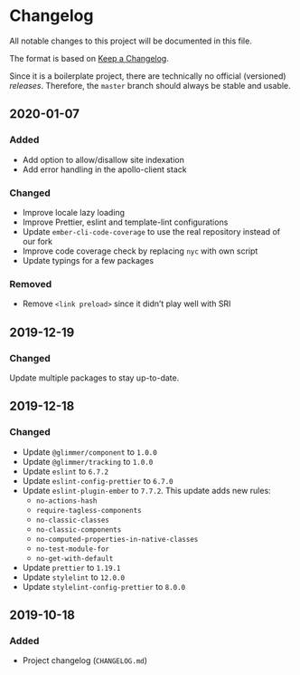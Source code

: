 # Changelog

All notable changes to this project will be documented in this file.

The format is based on [Keep a Changelog](https://keepachangelog.com/en/1.0.0/).

Since it is a boilerplate project, there are technically no official (versioned) _releases_. Therefore, the `master` branch should always be stable and usable.

## 2020-01-07

### Added

- Add option to allow/disallow site indexation
- Add error handling in the apollo-client stack

### Changed

- Improve locale lazy loading
- Improve Prettier, eslint and template-lint configurations
- Update `ember-cli-code-coverage` to use the real repository instead of our fork
- Improve code coverage check by replacing `nyc` with own script
- Update typings for a few packages

### Removed

- Remove `<link preload>` since it didn’t play well with SRI

## 2019-12-19

### Changed

Update multiple packages to stay up-to-date.

## 2019-12-18

### Changed

- Update `@glimmer/component` to `1.0.0`
- Update `@glimmer/tracking` to `1.0.0`
- Update `eslint` to `6.7.2`
- Update `eslint-config-prettier` to `6.7.0`
- Update `eslint-plugin-ember` to `7.7.2`. This update adds new rules:
  - `no-actions-hash`
  - `require-tagless-components`
  - `no-classic-classes`
  - `no-classic-components`
  - `no-computed-properties-in-native-classes`
  - `no-test-module-for`
  - `no-get-with-default`
- Update `prettier` to `1.19.1`
- Update `stylelint` to `12.0.0`
- Update `stylelint-config-prettier` to `8.0.0`

## 2019-10-18

### Added

- Project changelog (`CHANGELOG.md`)
